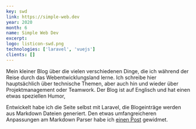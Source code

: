 ```yaml
---
key: swd
link: https://simple-web.dev
year: 2020
month: 6
name: Simple Web Dev
excerpt:
logo: listicon-swd.png
technologies: ['laravel', 'vuejs']
clients: []
---
```


Mein kleiner Blog über die vielen verschiedenen Dinge, die ich während der Reise durch das Webentwicklungsland lerne.
Ich schreibe hier hauptsächlich über technische Themen, aber auch hin und wieder über Projektmanagement oder Teamwork.
Der Blog ist auf Englisch und hat einen etwas speziellen Humor,

Entwickelt habe ich die Seite selbst mit Laravel, die Blogeinträge werden aus Markdown Dateien generiert. Den etwas
umfangreicheren Anpassungen am Markdown Parser habe
ich <a href="https://simple-web.dev/extending-laravel-markdown-with-lazy-images" target="_blank" rel="noopener noreferrer">
einen Post</a> gewidmet.
